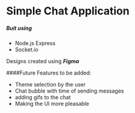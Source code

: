 # Simple Chat Application

##### Buit using
- Node.js Express
- Socket.io

Designs created using __*Figma*__

####Future Features to be added:
- Theme selection by the user
- Chat bubble with time of sending messages
- adding gifs to the chat
- Making the UI more pleasable